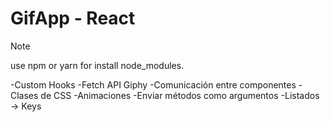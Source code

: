 # GifApp - React

> [!NOTE]
> use npm or yarn for install node_modules.

-Custom Hooks
-Fetch API Giphy
-Comunicación entre componentes
-Clases de CSS
-Animaciones
-Enviar métodos como argumentos
-Listados -> Keys
